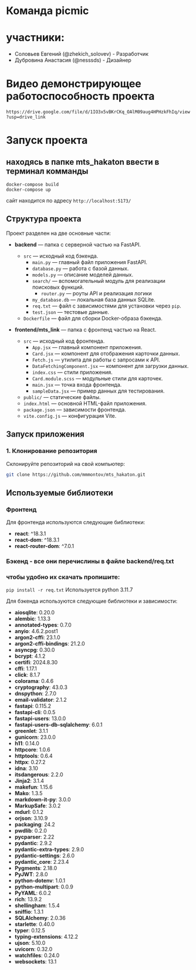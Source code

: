 # Команда picmic 

# участники:
- Соловьев Евгений (@zhekich_solovev) - Разработчик
- Дубровина Анастасия (@nesssds) - Дизайнер

# Видео демонстрирующее работоспособность проекта
```https://drive.google.com/file/d/1IO3x5vBKrCKq_OAlM09aug4HPHzkFhIq/view?usp=drive_link```

# Запуск проекта
## находясь в папке mts_hakaton ввести в терминал комманды
```
docker-compose build
docker-compose up
```

сайт находится по адресу ```http://localhost:5173/```

## Структура проекта

Проект разделен на две основные части:

- **backend** — папка с серверной частью на FastAPI.
  - `src` — исходный код бэкенда.
    - `main.py` — главный файл приложения FastAPI.
    - `database.py` — работа с базой данных.
    - `models.py` — описание моделей данных.
    - `search/` — вспомогательный модуль для реализации поисковых функций.
      - `router.py` — роуты API и реализация логики
    - `my_database.db` — локальная база данных SQLite.
    - `req.txt` — файл с зависимостями для установки через `pip`.
    - `test.json` — тестовые данные.
  - `Dockerfile` — файл для сборки Docker-образа бэкенда.

- **frontend/mts_link** — папка с фронтенд частью на React.
  - `src` — исходный код фронтенда.
    - `App.jsx` — главный компонент приложения.
    - `Card.jsx` — компонент для отображения карточки данных.
    - `Fetch.js` — утилита для работы с запросами к API.
    - `DataFetchingComponent.jsx` — компонент для загрузки данных.
    - `index.css` — стили приложения.
    - `Card.module.scss` — модульные стили для карточек.
    - `main.jsx` — точка входа фронтенда.
    - `sampleData.jsx` — пример данных для тестирования.
  - `public/` — статические файлы.
  - `index.html` — основной HTML-файл приложения.
  - `package.json` — зависимости фронтенда.
  - `vite.config.js` — конфигурация Vite.

## Запуск приложения

### 1. Клонирование репозитория
Склонируйте репозиторий на свой компьютер:
```bash
git clone https://github.com/mmmontov/mts_hakaton.git
```
## Используемые библиотеки

### Фронтенд
Для фронтенда используются следующие библиотеки:
- **react**: ^18.3.1
- **react-dom**: ^18.3.1
- **react-router-dom**: ^7.0.1

### Бэкенд - все они перечислины в файле backend/req.txt 
### чтобы удобно их скачать пропишите:
```pip install -r req.txt```
Используется python 3.11.7

Для бэкенда используются следующие библиотеки и зависимости:
- **aiosqlite**: 0.20.0
- **alembic**: 1.13.3
- **annotated-types**: 0.7.0
- **anyio**: 4.6.2.post1
- **argon2-cffi**: 23.1.0
- **argon2-cffi-bindings**: 21.2.0
- **asyncpg**: 0.30.0
- **bcrypt**: 4.1.2
- **certifi**: 2024.8.30
- **cffi**: 1.17.1
- **click**: 8.1.7
- **colorama**: 0.4.6
- **cryptography**: 43.0.3
- **dnspython**: 2.7.0
- **email-validator**: 2.1.2
- **fastapi**: 0.115.2
- **fastapi-cli**: 0.0.5
- **fastapi-users**: 13.0.0
- **fastapi-users-db-sqlalchemy**: 6.0.1
- **greenlet**: 3.1.1
- **gunicorn**: 23.0.0
- **h11**: 0.14.0
- **httpcore**: 1.0.6
- **httptools**: 0.6.4
- **httpx**: 0.27.2
- **idna**: 3.10
- **itsdangerous**: 2.2.0
- **Jinja2**: 3.1.4
- **makefun**: 1.15.6
- **Mako**: 1.3.5
- **markdown-it-py**: 3.0.0
- **MarkupSafe**: 3.0.2
- **mdurl**: 0.1.2
- **orjson**: 3.10.9
- **packaging**: 24.2
- **pwdlib**: 0.2.0
- **pycparser**: 2.22
- **pydantic**: 2.9.2
- **pydantic-extra-types**: 2.9.0
- **pydantic-settings**: 2.6.0
- **pydantic_core**: 2.23.4
- **Pygments**: 2.18.0
- **PyJWT**: 2.8.0
- **python-dotenv**: 1.0.1
- **python-multipart**: 0.0.9
- **PyYAML**: 6.0.2
- **rich**: 13.9.2
- **shellingham**: 1.5.4
- **sniffio**: 1.3.1
- **SQLAlchemy**: 2.0.36
- **starlette**: 0.40.0
- **typer**: 0.12.5
- **typing-extensions**: 4.12.2
- **ujson**: 5.10.0
- **uvicorn**: 0.32.0
- **watchfiles**: 0.24.0
- **websockets**: 13.1
